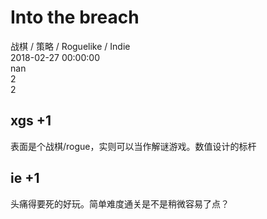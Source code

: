 



# Into the breach
  
战棋 / 策略 / Roguelike / Indie  
2018-02-27 00:00:00  
nan  
2  
2
## xgs +1


表面是个战棋/rogue，实则可以当作解谜游戏。数值设计的标杆
## ie +1


头痛得要死的好玩。简单难度通关是不是稍微容易了点？